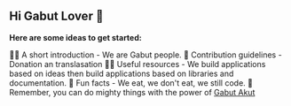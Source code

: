 ## Hi Gabut Lover 👋

**Here are some ideas to get started:**

🙋‍♀️ A short introduction - We are Gabut people.
🌈 Contribution guidelines - Donation an translasation
👩‍💻 Useful resources - We build applications based on ideas then build applications based on libraries and documentation.
🍿 Fun facts - We eat, we don't eat, we still code.
🧙 Remember, you can do mighty things with the power of [Gabut Akut](https://github.com/gabutakut)
